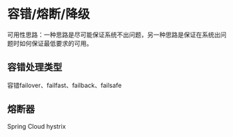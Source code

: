 # 容错/熔断/降级
可用性思路：一种思路是尽可能保证系统不出问题，另一种思路是保证在系统出问题时如何保证最低要求的可用。

## 容错处理类型
容错failover、failfast、failback、failsafe

## 熔断器
Spring Cloud hystrix